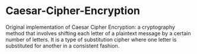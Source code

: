 # Caesar-Cipher-Encryption
Original implementation of Caesar Cipher Encryption: a cryptography method that involves shifting each letter of a plaintext message by a certain number of letters. It is a type of substitution cipher where one letter is substituted for another in a consistent fashion.
